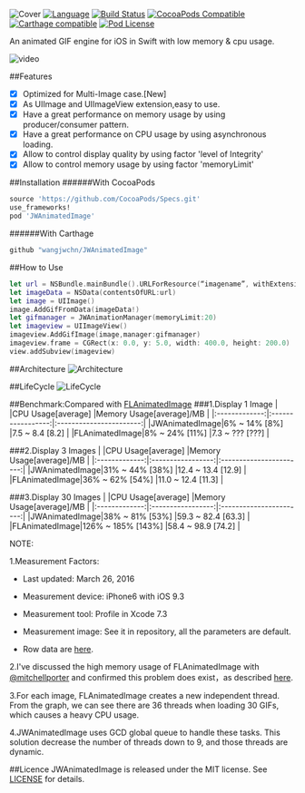![Cover](https://raw.githubusercontent.com/wangjwchn/BenchmarkImage/master/Cover.png)
[![Language](https://img.shields.io/badge/swift-2.2-orange.svg)](http://swift.org)
[![Build Status](https://travis-ci.org/wangjwchn/JWAnimatedImage.svg?branch=master)](https://travis-ci.org/wangjwchn/JWAnimatedImage)
[![CocoaPods Compatible](https://img.shields.io/cocoapods/v/JWAnimatedImage.svg)](https://img.shields.io/cocoapods/v/JWAnimatedImage.svg)
[![Carthage compatible](https://img.shields.io/badge/Carthage-compatible-4BC51D.svg?style=flat)](https://github.com/Carthage/Carthage)
[![Pod License](http://img.shields.io/cocoapods/l/SDWebImage.svg?style=flat)](https://www.apache.org/licenses/LICENSE-2.0.html)

An animated GIF engine for iOS in Swift with low memory & cpu usage.

![video](http://i.imgur.com/XOoq9mP.gif)

##Features
- [x] Optimized for Multi-Image case.[New]
- [x] As UIImage and UIImageView extension,easy to use.
- [x] Have a great performance on memory usage by using producer/consumer pattern.
- [x] Have a great performance on CPU usage by using asynchronous loading.
- [x] Allow to control display quality by using factor 'level of Integrity'
- [x] Allow to control memory usage by using factor 'memoryLimit'

##Installation
######With CocoaPods
```ruby
source 'https://github.com/CocoaPods/Specs.git'
use_frameworks!
pod 'JWAnimatedImage'
```
######With Carthage
```ruby
github "wangjwchn/JWAnimatedImage"
```
##How to Use
```swift
let url = NSBundle.mainBundle().URLForResource(“imagename”, withExtension: "gif")!
let imageData = NSData(contentsOfURL:url)
let image = UIImage()
image.AddGifFromData(imageData!)
let gifmanager = JWAnimationManager(memoryLimit:20)
let imageview = UIImageView()
imageview.AddGifImage(image,manager:gifmanager)
imageview.frame = CGRect(x: 0.0, y: 5.0, width: 400.0, height: 200.0)
view.addSubview(imageview)
```
##Architecture
![Architecture](https://raw.githubusercontent.com/wangjwchn/BenchmarkImage/master/Architecture.png)

##LifeCycle
![LifeCycle](https://raw.githubusercontent.com/wangjwchn/BenchmarkImage/master/LifeCycle.png)

##Benchmark:Compared with [FLAnimatedImage](https://github.com/Flipboard/FLAnimatedImage)
###1.Display 1 Image
|               |CPU Usage[average] |Memory Usage[average]/MB |
|:-------------:|:-----------------:|:-----------------------:|
|JWAnimatedImage|6% ~ 14% [8%]      |7.5 ~ 8.4 [8.2]          |
|FLAnimatedImage|8% ~ 24% [11%]     |7.3 ~ ??? [???]          |

###2.Display 3 Images
|               |CPU Usage[average] |Memory Usage[average]/MB |
|:-------------:|:-----------------:|:-----------------------:|
|JWAnimatedImage|31% ~ 44% [38%]    |12.4 ~ 13.4 [12.9]       |
|FLAnimatedImage|36% ~ 62% [54%]    |11.0 ~ 12.4 [11.3]       |

###3.Display 30 Images
|               |CPU Usage[average] |Memory Usage[average]/MB |
|:-------------:|:-----------------:|:-----------------------:|
|JWAnimatedImage|38% ~ 81% [53%]    |59.3 ~ 82.4 [63.3]       |
|FLAnimatedImage|126% ~ 185% [143%] |58.4 ~ 98.9 [74.2]       |

NOTE:

1.Measurement Factors:

 - Last updated: March 26, 2016

 - Measurement device: iPhone6 with iOS 9.3

 - Measurement tool: Profile in Xcode 7.3

 - Measurement image: See it in repository, all the parameters are default.

 - Row data are [here](https://github.com/wangjwchn/BenchmarkImage).

2.I've discussed the high memory usage of FLAnimatedImage with [@mitchellporter](https://github.com/mitchellporter) and confirmed this problem does exist，as described [here](https://github.com/wangjwchn/JWAnimatedImage/issues/1).

3.For each image, FLAnimatedImage creates a new independent thread. From the graph, we can see there are 36 threads when loading 30 GIFs, which causes a heavy CPU usage.

4.JWAnimatedImage uses GCD global queue to handle these tasks. This solution decrease the number of threads down to 9, and those threads are dynamic.

##Licence
JWAnimatedImage is released under the MIT license. See [LICENSE](https://github.com/wangjwchn/JWAnimatedImage/raw/master/LICENSE) for details.
